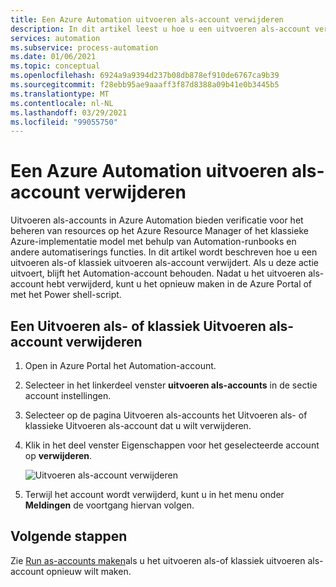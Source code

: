 ```yaml
---
title: Een Azure Automation uitvoeren als-account verwijderen
description: In dit artikel leest u hoe u een uitvoeren als-account verwijdert met Power shell of via de Azure Portal.
services: automation
ms.subservice: process-automation
ms.date: 01/06/2021
ms.topic: conceptual
ms.openlocfilehash: 6924a9a9394d237b08db878ef910de6767ca9b39
ms.sourcegitcommit: f28ebb95ae9aaaff3f87d8388a09b41e0b3445b5
ms.translationtype: MT
ms.contentlocale: nl-NL
ms.lasthandoff: 03/29/2021
ms.locfileid: "99055750"
---
```

# <a name="delete-an-azure-automation-run-as-account"></a>Een Azure Automation uitvoeren als-account verwijderen

Uitvoeren als-accounts in Azure Automation bieden verificatie voor het beheren van resources op het Azure Resource Manager of het klassieke Azure-implementatie model met behulp van Automation-runbooks en andere automatiserings functies. In dit artikel wordt beschreven hoe u een uitvoeren als-of klassiek uitvoeren als-account verwijdert. Als u deze actie uitvoert, blijft het Automation-account behouden. Nadat u het uitvoeren als-account hebt verwijderd, kunt u het opnieuw maken in de Azure Portal of met het Power shell-script.

## <a name="delete-a-run-as-or-classic-run-as-account"></a>Een Uitvoeren als- of klassiek Uitvoeren als-account verwijderen

1. Open in Azure Portal het Automation-account.

2. Selecteer in het linkerdeel venster **uitvoeren als-accounts** in de sectie account instellingen.

3. Selecteer op de pagina Uitvoeren als-accounts het Uitvoeren als- of klassieke Uitvoeren als-account dat u wilt verwijderen.

4. Klik in het deel venster Eigenschappen voor het geselecteerde account op **verwijderen**.

   ![Uitvoeren als-account verwijderen](media/delete-run-as-account/automation-account-delete-run-as.png)

5. Terwijl het account wordt verwijderd, kunt u in het menu onder **Meldingen** de voortgang hiervan volgen.

## <a name="next-steps"></a>Volgende stappen

Zie [Run as-accounts maken](create-run-as-account.md)als u het uitvoeren als-of klassiek uitvoeren als-account opnieuw wilt maken.